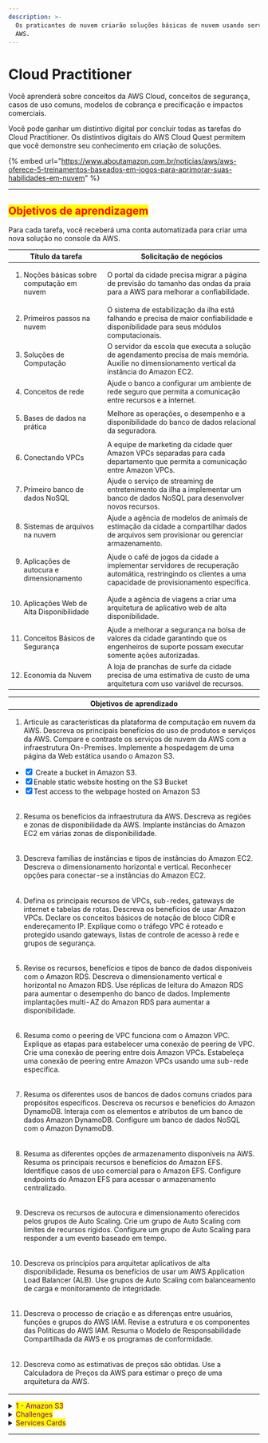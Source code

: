 ```yaml
---
description: >-
  Os praticantes de nuvem criarão soluções básicas de nuvem usando serviços da
  AWS.
---
```


# Cloud Practitioner

Você aprenderá sobre conceitos da AWS Cloud, conceitos de segurança, casos de uso comuns, modelos de cobrança e precificação e impactos comerciais.

Você pode ganhar um distintivo digital por concluir todas as tarefas do Cloud Practitioner. Os distintivos digitais do AWS Cloud Quest permitem que você demonstre seu conhecimento em criação de soluções.

{% embed url="https://www.aboutamazon.com.br/noticias/aws/aws-oferece-5-treinamentos-baseados-em-jogos-para-aprimorar-suas-habilidades-em-nuvem" %}

***

## <mark style="color:red;">**Objetivos de aprendizagem**</mark>

Para cada tarefa, você receberá uma conta automatizada para criar uma nova solução no console da AWS.

| Título da tarefa                                                     | Solicitação de negócios                                                                                                                                      |
| -------------------------------------------------------------------- | ------------------------------------------------------------------------------------------------------------------------------------------------------------ |
| <ol><li>Noções básicas sobre computação em nuvem</li></ol>           | O portal da cidade precisa migrar a página de previsão do tamanho das ondas da praia para a AWS para melhorar a confiabilidade.                              |
| <ol start="2"><li>Primeiros passos na nuvem</li></ol>                | O sistema de estabilização da ilha está falhando e precisa de maior confiabilidade e disponibilidade para seus módulos computacionais.                       |
| <ol start="3"><li>Soluções de Computação</li></ol>                   | O servidor da escola que executa a solução de agendamento precisa de mais memória. Auxilie no dimensionamento vertical da instância do Amazon EC2.           |
| <ol start="4"><li>Conceitos de rede</li></ol>                        | Ajude o banco a configurar um ambiente de rede seguro que permita a comunicação entre recursos e a internet.                                                 |
| <ol start="5"><li>Bases de dados na prática</li></ol>                | Melhore as operações, o desempenho e a disponibilidade do banco de dados relacional da seguradora.                                                           |
| <ol start="6"><li>Conectando VPCs</li></ol>                          | A equipe de marketing da cidade quer Amazon VPCs separadas para cada departamento que permita a comunicação entre Amazon VPCs.                               |
| <ol start="7"><li>Primeiro banco de dados NoSQL</li></ol>            | Ajude o serviço de streaming de entretenimento da ilha a implementar um banco de dados NoSQL para desenvolver novos recursos.                                |
| <ol start="8"><li>Sistemas de arquivos na nuvem</li></ol>            | Ajude a agência de modelos de animais de estimação da cidade a compartilhar dados de arquivos sem provisionar ou gerenciar armazenamento.                    |
| <ol start="9"><li>Aplicações de autocura e dimensionamento</li></ol> | Ajude o café de jogos da cidade a implementar servidores de recuperação automática, restringindo os clientes a uma capacidade de provisionamento específica. |
| <ol start="10"><li>Aplicações Web de Alta Disponibilidade</li></ol>  | Ajude a agência de viagens a criar uma arquitetura de aplicativo web de alta disponibilidade.                                                                |
| <ol start="11"><li>Conceitos Básicos de Segurança</li></ol>          | Ajude a melhorar a segurança na bolsa de valores da cidade garantindo que os engenheiros de suporte possam executar somente ações autorizadas.               |
| <ol start="12"><li>Economia da Nuvem</li></ol>                       | A loja de pranchas de surfe da cidade precisa de uma estimativa de custo de uma arquitetura com uso variável de recursos.                                    |

| Objetivos de aprendizado                                                                                                                                                                                                                                                                                                                                                                                                                                                                                                                                                                                             |
| -------------------------------------------------------------------------------------------------------------------------------------------------------------------------------------------------------------------------------------------------------------------------------------------------------------------------------------------------------------------------------------------------------------------------------------------------------------------------------------------------------------------------------------------------------------------------------------------------------------------- |
| <ol><li>Articule as características da plataforma de computação em nuvem da AWS. Descreva os principais benefícios do uso de produtos e serviços da AWS. Compare e contraste os serviços de nuvem da AWS com a infraestrutura On-Premises. Implemente a hospedagem de uma página da Web estática usando o Amazon S3.</li></ol><ul class="contains-task-list"><li><input type="checkbox" checked> Create a bucket in Amazon S3.</li><li><input type="checkbox" checked>Enable static website hosting on the S3 Bucket</li><li><input type="checkbox" checked>Test access to the webpage hosted on Amazon S3</li></ul> |
| <ol start="2"><li>Resuma os benefícios da infraestrutura da AWS. Descreva as regiões e zonas de disponibilidade da AWS. Implante instâncias do Amazon EC2 em várias zonas de disponibilidade.</li></ol>                                                                                                                                                                                                                                                                                                                                                                                                              |
| <ol start="3"><li>Descreva famílias de instâncias e tipos de instâncias do Amazon EC2. Descreva o dimensionamento horizontal e vertical. Reconhecer opções para conectar-se a instâncias do Amazon EC2.</li></ol>                                                                                                                                                                                                                                                                                                                                                                                                    |
| <ol start="4"><li>Defina os principais recursos de VPCs, sub-redes, gateways de internet e tabelas de rotas. Descreva os benefícios de usar Amazon VPCs. Declare os conceitos básicos de notação de bloco CIDR e endereçamento IP. Explique como o tráfego VPC é roteado e protegido usando gateways, listas de controle de acesso à rede e grupos de segurança.</li></ol>                                                                                                                                                                                                                                           |
| <ol start="5"><li>Revise os recursos, benefícios e tipos de banco de dados disponíveis com o Amazon RDS. Descreva o dimensionamento vertical e horizontal no Amazon RDS. Use réplicas de leitura do Amazon RDS para aumentar o desempenho do banco de dados. Implemente implantações multi-AZ do Amazon RDS para aumentar a disponibilidade.</li></ol>                                                                                                                                                                                                                                                               |
| <ol start="6"><li>Resuma como o peering de VPC funciona com o Amazon VPC. Explique as etapas para estabelecer uma conexão de peering de VPC. Crie uma conexão de peering entre dois Amazon VPCs. Estabeleça uma conexão de peering entre Amazon VPCs usando uma sub-rede específica.</li></ol>                                                                                                                                                                                                                                                                                                                       |
| <ol start="7"><li>Resuma os diferentes usos de bancos de dados comuns criados para propósitos específicos. Descreva os recursos e benefícios do Amazon DynamoDB. Interaja com os elementos e atributos de um banco de dados Amazon DynamoDB. Configure um banco de dados NoSQL com o Amazon DynamoDB.</li></ol>                                                                                                                                                                                                                                                                                                      |
| <ol start="8"><li>Resuma as diferentes opções de armazenamento disponíveis na AWS. Resuma os principais recursos e benefícios do Amazon EFS. Identifique casos de uso comercial para o Amazon EFS. Configure endpoints do Amazon EFS para acessar o armazenamento centralizado.</li></ol>                                                                                                                                                                                                                                                                                                                            |
| <ol start="9"><li>Descreva os recursos de autocura e dimensionamento oferecidos pelos grupos de Auto Scaling. Crie um grupo de Auto Scaling com limites de recursos rígidos. Configure um grupo de Auto Scaling para responder a um evento baseado em tempo.</li></ol>                                                                                                                                                                                                                                                                                                                                               |
| <ol start="10"><li>Descreva os princípios para arquitetar aplicativos de alta disponibilidade. Resuma os benefícios de usar um AWS Application Load Balancer (ALB). Use grupos de Auto Scaling com balanceamento de carga e monitoramento de integridade.</li></ol>                                                                                                                                                                                                                                                                                                                                                  |
| <ol start="11"><li>Descreva o processo de criação e as diferenças entre usuários, funções e grupos do AWS IAM. Revise a estrutura e os componentes das Políticas do AWS IAM. Resuma o Modelo de Responsabilidade Compartilhada da AWS e os programas de conformidade.</li></ol>                                                                                                                                                                                                                                                                                                                                      |
| <ol start="12"><li>Descreva como as estimativas de preços são obtidas. Use a Calculadora de Preços da AWS para estimar o preço de uma arquitetura da AWS.</li></ol>                                                                                                                                                                                                                                                                                                                                                                                                                                                  |

<details>

<summary><mark style="color:purple;">1 - Amazon S3</mark></summary>

<mark style="color:purple;">Step 1</mark>

1. In the top navigation bar search box, type: S3
2. In the search results, under services, click S3.
3. Go to the next step

<mark style="color:red;">**Concept:**</mark> The AWS Management Console is a web interface to access and manage the broad collection of service provided by Amazon Web Service (AWS).

![](<../../.gitbook/assets/image (94).png>)

<mark style="color:purple;">Step 2</mark>

1. On the General purpose buckets lab tab, click the bucket name that starts with website-bucket-.
2. The bucket name that starts with website-bucket- contains code required for this lab.
3. Go to the next step

<mark style="color:red;">**Concept:**</mark> Amazon Simple Storage Service(Amazon S3) is an object storage service that offers industry-leading scalability, data availability, security, and performance. Customers of all sizes and industries can use Amazon S3 to store and protect any amount of data for a range of use cases, such as data lakes, websites, mobile application, backup and restore, archive, enterprise applications, IoT devices, and big data analystics.

![](<../../.gitbook/assets/image (96).png>)

<mark style="color:purple;">Step 3</mark>

1. On the Objects tab, review the objects in the bucket

* Five files should be displayed
* These files contain the contents of the static webpage
* Local files can be loaded into this S3 bucket by using the Upload button.

2. choose the check box to select text.html.
3. Click Actions to expand the dropdown menu
4. Choose Rename object
5. Go to the next step

<mark style="color:red;">**Concept**</mark><mark style="color:red;">:</mark> A bucket is a container for objects stored in Amazon S3. Every object is contained in a bucket. Amazon S3 offers a range of storage classes for the objects that you store. You choose a class depending on your use case scenario and performance access requirements. Amazon S3 provides storage classes for frequently accessed, infrequently accessedm and archive access objects.

![](<../../.gitbook/assets/image (97).png>)

<mark style="color:purple;">Step 4</mark>

1. Fpr new object name, type: error.html

* This file contains the code for the error page, which opens whenever something goes wrong.

2. Click save changes.
3. Go to the next step

<mark style="color:red;">**Concepts**</mark>: You can choose the geographical. AWS Region where Amazon S3 stores the buckets that you create. You might choose a Region to optimize latency, minimize costs, or address regulatory requirements. Objects stored in an AWS Region never leave the Region unless you explicitly transfer or replicate them to another Region. For example, objects stored in the Europe (ireland) Region never leave it. Howewer, Amazon S3 redundantly stores objects on multiple devices across a minimum of three Availability Zones in an AWS Region. An Availability Zones is one or more dicrete data centers with redundant power, networking, and connectivity in an AWS Region.

![](<../../.gitbook/assets/image (98).png>)

<mark style="color:purple;">Step 5</mark>

1. In the success alert, review the message.
2. Click the Permissions tab.
3. Go to the next step

<mark style="color:red;">**Concept:**</mark> Using Amazon S3, you can upload objects up to 5GB in size with a single PUT operation. For larget objects, up to 5TB in size, use the mutipart upload API.

![](<../../.gitbook/assets/image (99).png>)

<mark style="color:purple;">Step 6</mark>

1. In the block public access(bucket settings) section, review to ensure that blick all public access is set to Off.

* Turning off "blick all public access" is necessary for static web hosting through your S3 bucket.

2. Scroll down to Bucket policy
3. Go to the step

<mark style="color:red;">**Concept:**</mark> By default, all Amazon S3 resources(buckets, objects, and related subresources) are private. Only the resource owner can access them. The resource owner can optionally grant access permissions to others by writing an access policy.

![](<../../.gitbook/assets/image (100).png>)

<mark style="color:purple;">Step 7</mark>

1. In the bucket policy editor window, review the policy

* This policy allows public access to the S3 bucket
* Effect says this policy will Allow acess.
* Principal defines who has access, In this case, \* represents anyone.
* Action defines what users can do to objects in the bucket. In this case, users can only retrieve data with GetObject.
* Resources specifiles that this policy applies to only this bucket.
* Generally, to safeguard against unintentional data exposure, we recommend strict S3 bucket permissions in production.
* Scroll up to the top of the page.
* Go to the next step

<mark style="color:red;">**Concept:**</mark> You can grant permissions to your Amazon S3 resources through bucket policies and user policies. Both options use JSON-based access policy language. An Amazon Resource Name(ARN) uniquely identifies AWS resources.

```json
{
    "Version": "2012-10-17",
    "Id": "StaticWebPolicy",
    "Statement": [
        {
            "Sid": "S3GetObjectAllow",
            "Effect": "Allow",
            "Principal": "*",
            "Action": "s3:GetObject",
            "Resource": "arn:aws:s3:::website-bucket-1bf06570/*"
        }
    ]
}
```

<mark style="color:purple;">Step 8</mark>

1. Click the Properties tab.
2. Go to the next step

<mark style="color:red;">**Concept**</mark>: To hosta static website on Amazon S3, configure you bucket for static website hosting, set permissions, and add in index document, Available options include redirects, logging, and error documents.

![](<../../.gitbook/assets/image (103).png>)

<mark style="color:purple;">Step 9</mark>

1. Scroll down to Static website hosting.
2. Click edit
3. Go to the next step

![](<../../.gitbook/assets/image (104).png>)

<mark style="color:purple;">Step 10</mark>

1. For static website hosting, choose Enable.
2. For hosting type, choose host a static website
3. For index document, type: index.html
4. For error document, type: error.html
5. Go to the next step

<mark style="color:red;">**Concept:**</mark> Amazon S3 supports virtual-hosted-style URL's and path-style URL's.

A virtual-hosted-style URL looks like: https://bucket-name.s3.Region.amazonaws.com/key

A path-style URL look like: https://s3.Region.amazonaws.com/bucket-name/keyname

![](<../../.gitbook/assets/image (105).png>)

<mark style="color:purple;">Step 11</mark>

1. Scroll down to the bottom of the page.
2. Click Save changes
3. Go to the next step

<mark style="color:purple;">Step 12</mark>

1. Croll down to static website hosting.
2. Review to ensure that hosting type is set to bucket hosting.
3. Under bucket website endpoint, click the copy icon to copy the provided endpoint.
4. Go to the next step

![](<../../.gitbook/assets/image (106).png>)

<mark style="color:purple;">Step 13</mark>

1. To load the Beach Wave Conditions webpage, in a new browser tab(or window) address bar, paste the bucket website endpoint that you just copied, and then press Enter.
2. Go to next step

![](<../../.gitbook/assets/image (107).png>)

Finishe.

</details>

<details>

<summary><mark style="color:purple;">Challenges</mark></summary>

<img src="../../.gitbook/assets/image (109).png" alt="" data-size="original">![](<../../.gitbook/assets/image (117).png>)

</details>

<details>

<summary><mark style="color:purple;">Services Cards</mark></summary>

![](<../../.gitbook/assets/image (114).png>)![](<../../.gitbook/assets/image (115).png>)![](<../../.gitbook/assets/image (116).png>)

</details>

***
